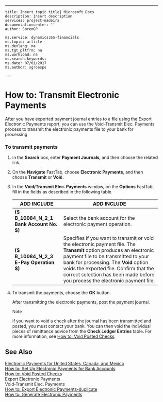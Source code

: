 ---
    title: Insert topic title| Microsoft Docs
    description: Insert description
    services: project-madeira
    documentationcenter: ''
    author: SorenGP

    ms.service: dynamics365-financials
    ms.topic: article
    ms.devlang: na
    ms.tgt_pltfrm: na
    ms.workload: na
    ms.search.keywords:
    ms.date: 07/01/2017
    ms.author: sgroespe

    ---
# How to: Transmit Electronic Payments
After you have exported payment journal entries to a file using the Export Electronic Payments report, you can use the Void\-Transmit Elec. Payments process to transmit the electronic payments file to your bank for processing.  
  
### To transmit payments  
  
1.  In the **Search** box, enter **Payment Journals**, and then choose the related link.  
  
2.  On the **Navigate** FastTab, choose **Electronic Payments**, and then choose **Transmit** or **Void**.  
  
3.  In the **Void\/Transmit Elec. Payments** window, on the **Options** FastTab, fill in the fields as described in the following table.  
  
    |ADD INCLUDE<!--[!INCLUDE[bp_tablefield](../../ApplicationDesign/includes/bp_tablefield_md.md)]-->|ADD INCLUDE<!--[!INCLUDE[bp_tabledescription](../../ApplicationDesign/includes/bp_tabledescription_md.md)]-->|  
    |---------------------------------|---------------------------------------|  
    |**\($ B\_10084\_N\_2\_1 Bank Account No. $\)**|Select the bank account for the electronic payment operation.|  
    |**\($ B\_10084\_N\_2\_3 E\-Pay Operation $\)**|Specifies if you want to transmit or void the electronic payment file. The **Transmit** option produces an electronic payment file to be transmitted to your bank for processing. The **Void** option voids the exported file. Confirm that the correct selection has been made before you process the electronic payment file.|  
  
4.  To transmit the payments, choose the **OK** button.  
  
     After transmitting the electronic payments, post the payment journal.  
  
    > [!NOTE]  
    >  If you want to void a check after the journal has been transmitted and posted, you must contact your bank. You can then void the individual pieces of remittance advice from the **Check Ledger Entries** table. For more information, see [How to: Void Posted Checks](../../LocalFunctionalityForMicrosoftDynamicsNav2016/Canada/how-to-void-posted-checks.md).  
  
## See Also  
 [Electronic Payments for United States, Canada, and Mexico](../../LocalFunctionalityForMicrosoftDynamicsNav2016/Canada/electronic-payments-for-united-states-canada-and-mexico.md)   
 [How to: Set Up Electronic Payments for Bank Accounts](../../LocalFunctionalityForMicrosoftDynamicsNav2016/Canada/how-to-set-up-electronic-payments-for-bank-accounts.md)   
 [How to: Void Posted Checks](../../LocalFunctionalityForMicrosoftDynamicsNav2016/Canada/how-to-void-posted-checks.md)   
 Export Electronic Payments   
 Void\-Transmit Elec. Payments   
 [How to: Export Electronic Payments\-duplicate](../../LocalFunctionalityForMicrosoftDynamicsNav2016/Canada/how-to-export-electronic-payments-duplicate.md)   
 [How to: Generate Electronic Payments](../../LocalFunctionalityForMicrosoftDynamicsNav2016/Canada/how-to-generate-electronic-payments.md)
